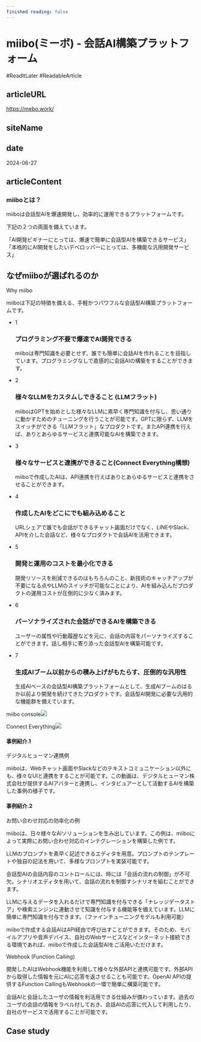 ```yaml
---
finished reading: false
---
```

# miibo(ミーボ) - 会話AI構築プラットフォーム
  #ReadItLater 
 #ReadableArticle

## articleURL
https://mebo.work/

## siteName


## date
2024-06-27

## articleContent
### miiboとは？

miiboは会話型AIを爆速開発し、効率的に運用できるプラットフォームです。

下記の２つの両面を備えています。

「AI開発ビギナーにとっては、爆速で簡単に会話型AIを構築できるサービス」  
「本格的にAI開発をしたいデベロッパーにとっては、多機能な汎用開発サービス」

## なぜmiiboが選ばれるのか

Why miibo

miiboは下記の特徴を備える、手軽かつパワフルな会話型AI構築プラットフォームです。

-   1
    
    ### プログラミング不要で爆速でAI開発できる
    
    miiboは専門知識を必要とせず、誰でも簡単に会話AIを作れることを目指しています。プログラミングなしで直感的に会話AIの構築をすることができます。
    
-   2
    
    ### 様々なLLMをカスタムしできること (LLMフラット)
    
    miiboはGPTを始めとした様々なLLMに素早く専門知識を付与し、思い通りに動かすためのチューニングを行うことが可能です。GPTに限らず、LLMをスイッチができる「LLMフラット」なプロダクトです。またAPI連携を行えば、ありとあらゆるサービスと連携可能なAIを構築できます。
    
-   3
    
    ### 様々なサービスと連携ができること(Connect Everything構想)
    
    miiboで作成したAIは、API連携を行えばありとあらゆるサービスと連携をさせることができます。
    
-   4
    
    ### 作成したAIをどこにでも組み込めること
    
    URLシェアで誰でも会話ができるチャット画面だけでなく、LINEやSlack、APIを介した会話など、様々なプロダクトで会話AIを活用できます。
    
-   5
    
    ### 開発と運用のコストを最小化できる
    
    開発リソースを削減できるのはもちろんのこと、新技術のキャッチアップが不要になる点やLLMのスイッチが可能なことにより、AIを組み込んだプロダクトの運用コストが圧倒的に少なく済みます。
    
-   6
    
    ### パーソナライズされた会話ができるAIを構築できる
    
    ユーザーの属性や行動履歴などを元に、会話の内容をパーソナライズすることができます。話し相手に寄り添った会話型AIを構築可能です。
    
-   7
    
    ### 生成AIブーム以前からの積み上げがもたらす、圧倒的な汎用性
    
    生成AIベースの会話型AI構築プラットフォームとして、生成AIブームのはるか以前より開発を続けてきたプロダクトです。会話型AI開発に必要な汎用的な機能群を備えています。
    

miibo console![](https://mebo.work/images/console_screen.png)

Connect Everything![](https://mebo.work/images/connecteverything.png)

#### 事例紹介.1

デジタルヒューマン連携例

miiboは、Webチャット画面やSlackなどのテキストコミュニケーション以外にも、様々なUIと連携をすることが可能です。この動画は、デジタルヒューマン株式会社が提供するAIアバターと連携し、インタビュアーとして活動するAIを構築した事例の様子です。

  

#### 事例紹介.2

お問い合わせ対応の効率化の例

miiboは、日々様々なAIソリューションを生み出しています。この例は、miiboによって実際にお問い合わせ対応のインテグレーションを構築した例です。

LLMのプロンプトを素早く記述できるエディタを用意。プロンプトのテンプレートや独自の記法を用いて、多様なプロンプトを実装可能です。

会話型AIの会話内容のコントロールには、時には「会話の流れの制御」が不可欠。シナリオエディタを用いて、会話の流れを制御すシナリオを組むことができます。

LLMに与えるデータを入れるだけで専門知識を付与できる「ナレッジデータストア」や検索エンジンに連動させて知識を付与する機能等を備えています。LLMに簡単に専門知識を付与できます。（ファインチューニングモデルも利用可能）

miiboで作成する会話AIはAPI経由で呼び出すことができます。そのため、モバイルアプリや音声デバイス、自社のWebサービスなどインターネット接続できる環境であれば、miiboで作成した会話型AIをご活用いただけます。

Webhook (Function Calling)

開発したAIはWebhook機能を利用して様々な外部APIと連携可能です。外部APIから取得した情報を元にAIに応答を返させることも可能です。OpenAI APIの提供するFunction CallingもWebhookの一環で簡単に構築可能です。

会話AIと会話したユーザの情報を利活用できる仕組みが備わっています。過去のユーザの会話の情報をラベル付しておき、会話AIの応答に代入して利用したり、自社のサービスで活用することが可能です。

## Case study